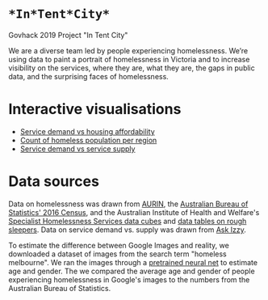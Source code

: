 # `*In*Tent*City*`
Govhack 2019 Project "In Tent City"

We are a diverse team led by people experiencing homelessness. We’re using data to paint a portrait of homelessness in Victoria and to increase visibility on the services, where they are, what they are, the gaps in public data, and the surprising faces of homelessness.

# Interactive visualisations
* [Service demand vs housing affordability](https://ethicalcode.github.io/intentcity/visualisations/service_demand_vs_affordability.html)
* [Count of homeless population per region](https://ethicalcode.github.io/intentcity/visualisations/total_homeless_aurin_sa2.html)
* [Service demand vs service supply](https://ethicalcode.github.io/intentcity/visualisations/ratio_of_requests_to_providers.html)

# Data sources
Data on homelessness was drawn from [AURIN](https://data.aurin.org.au/dataset/au-govt-abs-sa2-estimating-homelessness-2016-sa2-2016), the [Australian Bureau of Statistics' 2016 Census](https://www.abs.gov.au/AUSSTATS/abs@.nsf/Latestproducts/2049.0.55.002Main%20Features12016?opendocument&tabname=Summary&prodno=2049.0.55.002&issue=2016&num=&view=), and the Australian Institute of Health and Welfare's [Specialist Homelessness Services data cubes](https://www.aihw.gov.au/reports-data/health-welfare-services/homelessness-services/data) and [data tables on rough sleepers](https://www.aihw.gov.au/reports/homelessness-services/sleeping-rough-profile-shs-clients/data). Data on service demand vs. supply was drawn from [Ask Izzy](https://opendata.askizzy.org.au/).

To estimate the difference between Google Images and reality, we downloaded a dataset of images from the search term "homeless melbourne".  We ran the images through a [pretrained neural net](https://github.com/yu4u/age-gender-estimation) to estimate age and gender. The we compared the average age and gender of people experiencing homelessness in Google's images to the numbers from the Australian Bureau of Statistics.
